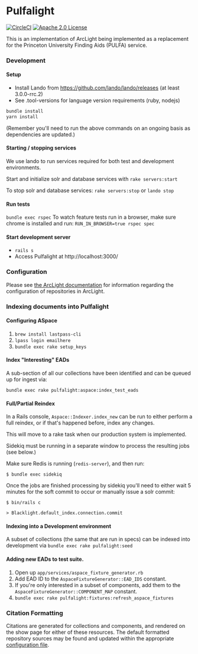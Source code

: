 # Pulfalight
[![CircleCI](https://circleci.com/gh/pulibrary/pulfalight.svg?style=svg)](https://circleci.com/gh/pulibrary/pulfalight)
[![Apache 2.0 License](https://img.shields.io/badge/license-Apache%202.0-blue.svg?style=plastic)](./LICENSE)

This is an implementation of ArcLight being implemented as a replacement for the
 Princeton University Finding Aids (PULFA) service.

### Development

#### Setup
* Install Lando from https://github.com/lando/lando/releases (at least 3.0.0-rrc.2)
* See .tool-versions for language version requirements (ruby, nodejs)

```sh
bundle install
yarn install
```
(Remember you'll need to run the above commands on an ongoing basis as dependencies are updated.)

#### Starting / stopping services
We use lando to run services required for both test and development
environments.

Start and initialize solr and database services with `rake servers:start`

To stop solr and database services: `rake servers:stop` or `lando stop`

#### Run tests
`bundle exec rspec`
To watch feature tests run in a browser, make sure chrome is installed and run: `RUN_IN_BROWSER=true rspec spec`

#### Start development server
- `rails s`
- Access Pulfalight at http://localhost:3000/

### Configuration
Please see [the ArcLight
documentation](https://github.com/projectblacklight/arclight/wiki/Indexing-EAD-in-ArcLight#repository-configuration)
for information regarding the configuration of repositories in ArcLight.

### Indexing documents into Pulfalight

#### Configuring ASpace


1. `brew install lastpass-cli`
2. `lpass login emailhere`
3. `bundle exec rake setup_keys`

#### Index "Interesting" EADs
A sub-section of all our collections have been identified and can be queued up
  for ingest via:

  `bundle exec rake pulfalight:aspace:index_test_eads`

#### Full/Partial Reindex

In a Rails console, `Aspace::Indexer.index_new` can be run to either perform a
full reindex, or if that's happened before, index any changes.

This will move to a rake task when our production system is implemented.

Sidekiq must be running in a separate window to process the resulting jobs (see below.)

Make sure Redis is running (`redis-server`), and then run:

`$ bundle exec sidekiq`

Once the jobs are finished processing by sidekiq you'll need to either wait 5 minutes for the soft commit to occur or manually issue a solr commit:

`$ bin/rails c`

`> Blacklight.default_index.connection.commit`

#### Indexing into a Development environment

A subset of collections (the same that are run in specs) can be indexed into
  development via `bundle exec rake pulfalight:seed`

#### Adding new EADs to test suite.

1. Open up `app/services/aspace_fixture_generator.rb`
1. Add EAD ID to the `AspaceFixtureGenerator::EAD_IDS` constant.
1. If you're only interested in a subset of components, add them to the
   `AspaceFixtureGenerator::COMPONENT_MAP` constant.
1. `bundle exec rake pulfalight:fixtures:refresh_aspace_fixtures`

### Citation Formatting

Citations are generated for collections and components, and rendered on the
show page for either of these resources. The default formatted repository
sources may be found and updated within the appropriate [configuration
file](./config/citations.yml).
